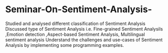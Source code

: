 # Seminar-On-Sentiment-Analysis-
Studied and analysed different classification of Sentiment Analysis
Discussed type of Sentiment Analysis i.e. Fine-grained Sentiment Analysils ,Emotion detection ,Aspect-based Sentiment Analysis, Multilingual sentiment analysis
Understand the challenges and use-cases of Sentiment Analysis by implementing some programming examples.
